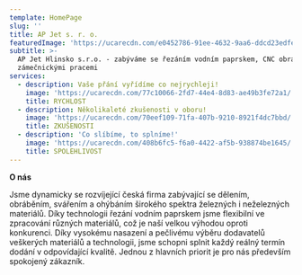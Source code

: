 ```yaml
---
template: HomePage
slug: ''
title: AP Jet s. r. o.
featuredImage: 'https://ucarecdn.com/e0452786-91ee-4632-9aa6-ddcd23edfe61/'
subtitle: >-
  AP Jet Hlinsko s.r.o. - zabýváme se řezáním vodním paprskem, CNC obráběním a
  zámečnickými pracemi
services:
  - description: Vaše přání vyřídíme co nejrychleji!
    image: 'https://ucarecdn.com/77c10066-2fd7-44e4-8d83-ae49b3fe72a1/'
    title: RYCHLOST
  - description: Několikaleté zkušenosti v oboru!
    image: 'https://ucarecdn.com/70eef109-71fa-407b-9210-8921f4dc7bbd/'
    title: ZKUŠENOSTI
  - description: 'Co slíbíme, to splníme!'
    image: 'https://ucarecdn.com/408b6fc5-f6a0-4422-af5b-938874be1645/'
    title: SPOLEHLIVOST
---
```

**O nás**

Jsme dynamicky se rozvíjející česká firma zabývající se dělením, obráběním, svářením a ohýbáním širokého spektra železných i neželezných materiálů. Díky technologii řezání vodním paprskem jsme flexibilní ve zpracování různých materiálů, což je naší velkou výhodou oproti konkurenci. Díky vysokému nasazení a pečlivému výběru dodavatelů veškerých materiálů a technologii, jsme schopni splnit každý reálný termín dodání v odpovídající kvalitě. Jednou z hlavních priorit je pro nás především spokojený zákazník.


